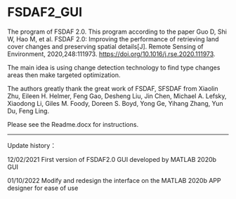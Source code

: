 # FSDAF2_GUI
The program of FSDAF 2.0.
This program according to the paper Guo D, Shi W, Hao M, et al. FSDAF 2.0: Improving the performance of retrieving land cover changes and preserving spatial details[J]. Remote Sensing of Environment, 2020,248:111973. https://doi.org/10.1016/j.rse.2020.111973. 

The main idea is using change detection technology to find type changes areas then make targeted optimization.

The authors greatly thank the great work of FSDAF, SFSDAF from Xiaolin Zhu, Eileen H. Helmer, Feng Gao, Desheng Liu, Jin Chen, Michael A. Lefsky, Xiaodong Li, Giles M. Foody, Doreen S. Boyd, Yong Ge, Yihang Zhang, Yun Du, Feng Ling.

Please see the Readme.docx for instructions.

--------------------------------------------------------------------------------------------
Update history：

12/02/2021 First version of FSDAF2.0 GUI developed by MATLAB 2020b GUI

01/10/2022 Modify and redesign the interface on the MATLAB 2020b APP designer for ease of use
